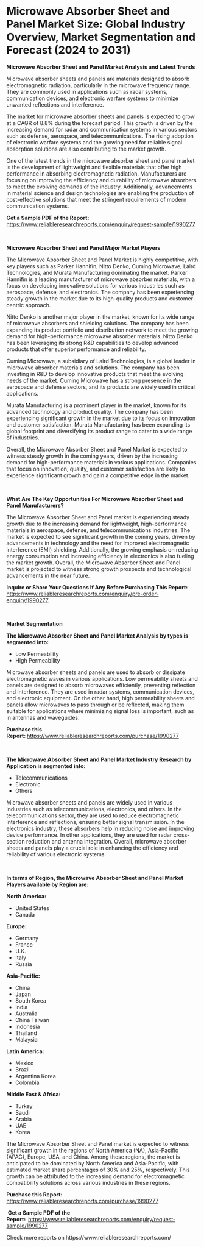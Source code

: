 <p><h1>Microwave Absorber Sheet and Panel Market Size: Global Industry Overview, Market Segmentation and Forecast (2024 to 2031)</h1></p><p><strong>Microwave Absorber Sheet and Panel Market Analysis and Latest Trends</strong></p>
<p><p>Microwave absorber sheets and panels are materials designed to absorb electromagnetic radiation, particularly in the microwave frequency range. They are commonly used in applications such as radar systems, communication devices, and electronic warfare systems to minimize unwanted reflections and interference.</p><p>The market for microwave absorber sheets and panels is expected to grow at a CAGR of 8.8% during the forecast period. This growth is driven by the increasing demand for radar and communication systems in various sectors such as defense, aerospace, and telecommunications. The rising adoption of electronic warfare systems and the growing need for reliable signal absorption solutions are also contributing to the market growth.</p><p>One of the latest trends in the microwave absorber sheet and panel market is the development of lightweight and flexible materials that offer high performance in absorbing electromagnetic radiation. Manufacturers are focusing on improving the efficiency and durability of microwave absorbers to meet the evolving demands of the industry. Additionally, advancements in material science and design technologies are enabling the production of cost-effective solutions that meet the stringent requirements of modern communication systems.</p></p>
<p><strong>Get a Sample PDF of the Report:&nbsp;</strong> <a href="https://www.reliableresearchreports.com/enquiry/request-sample/1990277">https://www.reliableresearchreports.com/enquiry/request-sample/1990277</a></p>
<p>&nbsp;</p>
<p><strong>Microwave Absorber Sheet and Panel Major Market Players</strong></p>
<p><p>The Microwave Absorber Sheet and Panel Market is highly competitive, with key players such as Parker Hannifin, Nitto Denko, Cuming Microwave, Laird Technologies, and Murata Manufacturing dominating the market. Parker Hannifin is a leading manufacturer of microwave absorber materials, with a focus on developing innovative solutions for various industries such as aerospace, defense, and electronics. The company has been experiencing steady growth in the market due to its high-quality products and customer-centric approach.</p><p>Nitto Denko is another major player in the market, known for its wide range of microwave absorbers and shielding solutions. The company has been expanding its product portfolio and distribution network to meet the growing demand for high-performance microwave absorber materials. Nitto Denko has been leveraging its strong R&D capabilities to develop advanced products that offer superior performance and reliability.</p><p>Cuming Microwave, a subsidiary of Laird Technologies, is a global leader in microwave absorber materials and solutions. The company has been investing in R&D to develop innovative products that meet the evolving needs of the market. Cuming Microwave has a strong presence in the aerospace and defense sectors, and its products are widely used in critical applications.</p><p>Murata Manufacturing is a prominent player in the market, known for its advanced technology and product quality. The company has been experiencing significant growth in the market due to its focus on innovation and customer satisfaction. Murata Manufacturing has been expanding its global footprint and diversifying its product range to cater to a wide range of industries.</p><p>Overall, the Microwave Absorber Sheet and Panel Market is expected to witness steady growth in the coming years, driven by the increasing demand for high-performance materials in various applications. Companies that focus on innovation, quality, and customer satisfaction are likely to experience significant growth and gain a competitive edge in the market.</p></p>
<p>&nbsp;</p>
<p><strong>What Are The Key Opportunities For Microwave Absorber Sheet and Panel Manufacturers?</strong></p>
<p><p>The Microwave Absorber Sheet and Panel market is experiencing steady growth due to the increasing demand for lightweight, high-performance materials in aerospace, defense, and telecommunications industries. The market is expected to see significant growth in the coming years, driven by advancements in technology and the need for improved electromagnetic interference (EMI) shielding. Additionally, the growing emphasis on reducing energy consumption and increasing efficiency in electronics is also fueling the market growth. Overall, the Microwave Absorber Sheet and Panel market is projected to witness strong growth prospects and technological advancements in the near future.</p></p>
<p><strong>Inquire or Share Your Questions If Any Before Purchasing This Report:</strong> <a href="https://www.reliableresearchreports.com/enquiry/pre-order-enquiry/1990277">https://www.reliableresearchreports.com/enquiry/pre-order-enquiry/1990277</a></p>
<p>&nbsp;</p>
<p><strong>Market Segmentation</strong></p>
<p><strong>The Microwave Absorber Sheet and Panel Market Analysis by types is segmented into:</strong></p>
<p><ul><li>Low Permeability</li><li>High Permeability</li></ul></p>
<p><p>Microwave absorber sheets and panels are used to absorb or dissipate electromagnetic waves in various applications. Low permeability sheets and panels are designed to absorb microwaves efficiently, preventing reflection and interference. They are used in radar systems, communication devices, and electronic equipment. On the other hand, high permeability sheets and panels allow microwaves to pass through or be reflected, making them suitable for applications where minimizing signal loss is important, such as in antennas and waveguides.</p></p>
<p><strong>Purchase this Report:&nbsp;</strong><a href="https://www.reliableresearchreports.com/purchase/1990277">https://www.reliableresearchreports.com/purchase/1990277</a></p>
<p>&nbsp;</p>
<p><strong>The Microwave Absorber Sheet and Panel Market Industry Research by Application is segmented into:</strong></p>
<p><ul><li>Telecommunications</li><li>Electronic</li><li>Others</li></ul></p>
<p><p>Microwave absorber sheets and panels are widely used in various industries such as telecommunications, electronics, and others. In the telecommunications sector, they are used to reduce electromagnetic interference and reflections, ensuring better signal transmission. In the electronics industry, these absorbers help in reducing noise and improving device performance. In other applications, they are used for radar cross-section reduction and antenna integration. Overall, microwave absorber sheets and panels play a crucial role in enhancing the efficiency and reliability of various electronic systems.</p></p>
<p>&nbsp;</p>
<p><strong>In terms of Region, the Microwave Absorber Sheet and Panel Market Players available by Region are:</strong></p>
<p>
    <p> <strong> North America: </strong>
        <ul>
            <li>United States</li>
            <li>Canada</li>
        </ul>
        </p> 
    <p> <strong> Europe: </strong>
        <ul>
            <li>Germany</li>
            <li>France</li>
            <li>U.K.</li>
            <li>Italy</li>
            <li>Russia</li>
        </ul>
        </p> 
    <p> <strong> Asia-Pacific: </strong>
        <ul>
            <li>China</li>
            <li>Japan</li>
            <li>South Korea</li>
            <li>India</li>
            <li>Australia</li>
            <li>China Taiwan</li>
            <li>Indonesia</li>
            <li>Thailand</li>
            <li>Malaysia</li>
        </ul>
        </p> 
    <p> <strong> Latin America: </strong>
        <ul>
            <li>Mexico</li>
            <li>Brazil</li>
            <li>Argentina Korea</li>
            <li>Colombia</li>
        </ul>
        </p> 
    <p> <strong> Middle East & Africa: </strong>
        <ul>
            <li>Turkey</li>
            <li>Saudi</li>
            <li>Arabia</li>
            <li>UAE</li>
            <li>Korea</li>
        </ul>
    </p>
    </p>
<p><p>The Microwave Absorber Sheet and Panel market is expected to witness significant growth in the regions of North America (NA), Asia-Pacific (APAC), Europe, USA, and China. Among these regions, the market is anticipated to be dominated by North America and Asia-Pacific, with estimated market share percentages of 30% and 25%, respectively. This growth can be attributed to the increasing demand for electromagnetic compatibility solutions across various industries in these regions.</p></p>
<p><strong>Purchase this Report: </strong><a href="https://www.reliableresearchreports.com/purchase/1990277">https://www.reliableresearchreports.com/purchase/1990277</a></p>
<p>&nbsp;<strong>Get a Sample PDF of the Report:&nbsp;&nbsp;</strong><a href="https://www.reliableresearchreports.com/enquiry/request-sample/1990277">https://www.reliableresearchreports.com/enquiry/request-sample/1990277</a></p>
<p><strong></strong></p>
<p>Check more reports on https://www.reliableresearchreports.com/</p>